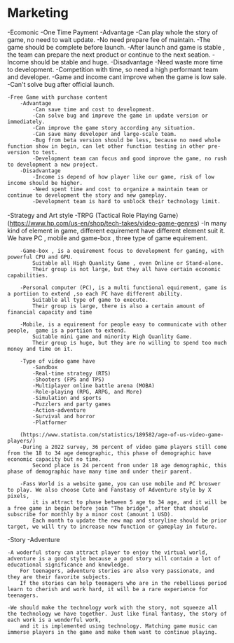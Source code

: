 # Marketing

-Ecomonic
	-One Time Payment
		-Advantage
			-Can play whole the story of game, no need to wait update.
			-No need prepare fee of maintain. 
			-The game should be complete before launch. 
			-After launch and game is stable , the team can prepare the next product or continue to the next seation.
			-Income should be stable and huge.
		-Disadvantage
			-Need waste more time to development.
			-Competition with time, so need a high performant team and developer. 
			-Game and income cant improve when the game is low sale.	
			-Can't solve bug after official launch.			

	-Free Game with purchase content 
		-Advantage
			-Can save time and cost to development.
			-Can solve bug and improve the game in update version or immediately. 
			-Can improve the game story according any situation.
			-Can save many developer and large-scale team.
			-Bug from beta version should be less, because no need whole function show in begin, can let other function testing in other pre-version to test.
			-Development team can focus and good improve the game, no rush to development a new project.
		-Disadvantage
			-Income is depend of how player like our game, risk of low income should be higher.
			-Need spent time and cost to organize a maintain team or continue to development the story and new gameplay.
			-Development team is hard to unblock their technology limit. 		

-Strategy and Art style
	-TRPG (Tactical Role Playing Game）(https://www.hp.com/us-en/shop/tech-takes/video-game-genres)
		-In many kind of element in game, different equirement have different element suit it. 
			We have PC , mobile and game-box , three type of game equirement.
		
		-Game-box , is a equirement focus to development for gaming, with powerful CPU and GPU. 
			Suitable all High Quanlity Game , even Online or Stand-alone.
			Their group is not large, but they all have certain economic capabilities.

		-Personal computer (PC), is a multi functional equirement, game is a portiion to extend ,so each PC have different ability. 
			Suitable all type of game to execute.
			Their group is large, there is also a certain amount of financial capacity and time

		-Mobile, is a equirement for people easy to communicate with other people,  game is a portiion to extend. 
			Suitable mini game and minority High Quanlity Game. 
			Their group is huge, but they are no willing to spend too much money and time on it.

		-Type of video game have 
			-Sandbox
			-Real-time strategy (RTS)
			-Shooters (FPS and TPS)
			-Multiplayer online battle arena (MOBA)
			-Role-playing (RPG, ARPG, and More)
			-Simulation and sports
			-Puzzlers and party games
			-Action-adventure
			-Survival and horror
			-Platformer
		
		(https://www.statista.com/statistics/189582/age-of-us-video-game-players/)
		-During a 2022 survey, 36 percent of video game players still come from the 18 to 34 age demographic, this phase of demographic have economic capacity but no time. 
			Second place is 24 percent from under 18 age demographic, this phase of demographic have many time and under their parent.
		
		-Fass World is a website game, you can use mobile and PC broswer to play. We also choose Cute and Fanstasy of Adventure style by X pixels, 
			it is attract to phase between 5 age to 34 age, and it will be a free game in begin before join "The bridge", after that should subscribe for monthly by a minor cost (amount 1 USD).
			Each month to update the new map and storyline should be prior target, we will try to increase new function or gameplay in future.  
	
-Story
	-Adventure
	
	-A woderful story can attract player to enjoy the virtual world, adventure is a good style because a good story will contain a lot of educational significance and knowledge. 
		For teenagers, adventure stories are also very passionate, and they are their favorite subjects. 
		If the stories can help teenagers who are in the rebellious period learn to cherish and work hard, it will be a rare experience for teenagers.

	-We should make the technology work with the story, not squeeze all the technology we have together. Just like final fantasy, the story of each work is a wonderful work, 
		and it is implemented using technology. Matching game music can immerse players in the game and make them want to continue playing.
